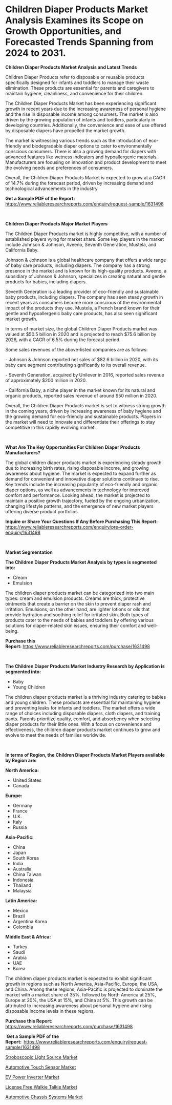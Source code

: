 <p><h1>Children Diaper Products Market Analysis Examines its Scope on Growth Opportunities, and Forecasted Trends Spanning from 2024 to 2031.</h1></p><p><strong>Children Diaper Products Market Analysis and Latest Trends</strong></p>
<p><p>Children Diaper Products refer to disposable or reusable products specifically designed for infants and toddlers to manage their waste elimination. These products are essential for parents and caregivers to maintain hygiene, cleanliness, and convenience for their children.</p><p>The Children Diaper Products Market has been experiencing significant growth in recent years due to the increasing awareness of personal hygiene and the rise in disposable income among consumers. The market is also driven by the growing population of infants and toddlers, particularly in developing countries. Additionally, the convenience and ease of use offered by disposable diapers have propelled the market growth.</p><p>The market is witnessing various trends such as the introduction of eco-friendly and biodegradable diaper options to cater to environmentally conscious consumers. There is also a growing demand for diapers with advanced features like wetness indicators and hypoallergenic materials. Manufacturers are focusing on innovation and product development to meet the evolving needs and preferences of consumers.</p><p>Overall, the Children Diaper Products Market is expected to grow at a CAGR of 14.7% during the forecast period, driven by increasing demand and technological advancements in the industry.</p></p>
<p><strong>Get a Sample PDF of the Report:&nbsp;</strong> <a href="https://www.reliableresearchreports.com/enquiry/request-sample/1631498">https://www.reliableresearchreports.com/enquiry/request-sample/1631498</a></p>
<p>&nbsp;</p>
<p><strong>Children Diaper Products Major Market Players</strong></p>
<p><p>The Children Diaper Products market is highly competitive, with a number of established players vying for market share. Some key players in the market include Johnson & Johnson, Aveeno, Seventh Generation, Mustela, and California Baby.</p><p>Johnson & Johnson is a global healthcare company that offers a wide range of baby care products, including diapers. The company has a strong presence in the market and is known for its high-quality products. Aveeno, a subsidiary of Johnson & Johnson, specializes in creating natural and gentle products for babies, including diapers.</p><p>Seventh Generation is a leading provider of eco-friendly and sustainable baby products, including diapers. The company has seen steady growth in recent years as consumers become more conscious of the environmental impact of the products they use. Mustela, a French brand known for their gentle and hypoallergenic baby care products, has also seen significant market growth.</p><p>In terms of market size, the global Children Diaper Products market was valued at $50.5 billion in 2020 and is projected to reach $75.6 billion by 2026, with a CAGR of 6.5% during the forecast period. </p><p>Some sales revenues of the above-listed companies are as follows:</p><p>- Johnson & Johnson reported net sales of $82.6 billion in 2020, with its baby care segment contributing significantly to its overall revenue.</p><p>- Seventh Generation, acquired by Unilever in 2016, reported sales revenue of approximately $200 million in 2020.</p><p>- California Baby, a niche player in the market known for its natural and organic products, reported sales revenue of around $50 million in 2020.</p><p>Overall, the Children Diaper Products market is set to witness strong growth in the coming years, driven by increasing awareness of baby hygiene and the growing demand for eco-friendly and sustainable products. Players in the market will need to innovate and differentiate their offerings to stay competitive in this rapidly evolving market.</p></p>
<p>&nbsp;</p>
<p><strong>What Are The Key Opportunities For Children Diaper Products Manufacturers?</strong></p>
<p><p>The global children diaper products market is experiencing steady growth due to increasing birth rates, rising disposable income, and growing awareness about hygiene. The market is expected to expand further as demand for convenient and innovative diaper solutions continues to rise. Key trends include the increasing popularity of eco-friendly and organic diaper options, as well as advancements in technology for improved comfort and performance. Looking ahead, the market is projected to maintain a positive growth trajectory, fueled by the ongoing urbanization, changing lifestyle patterns, and the emergence of new market players offering diverse product portfolios.</p></p>
<p><strong>Inquire or Share Your Questions If Any Before Purchasing This Report:</strong> <a href="https://www.reliableresearchreports.com/enquiry/pre-order-enquiry/1631498">https://www.reliableresearchreports.com/enquiry/pre-order-enquiry/1631498</a></p>
<p>&nbsp;</p>
<p><strong>Market Segmentation</strong></p>
<p><strong>The Children Diaper Products Market Analysis by types is segmented into:</strong></p>
<p><ul><li>Cream</li><li>Emulsion</li></ul></p>
<p><p>The children diaper products market can be categorized into two main types: cream and emulsion products. Creams are thick, protective ointments that create a barrier on the skin to prevent diaper rash and irritation. Emulsions, on the other hand, are lighter lotions or oils that provide hydration and soothing relief for irritated skin. Both types of products cater to the needs of babies and toddlers by offering various solutions for diaper-related skin issues, ensuring their comfort and well-being.</p></p>
<p><strong>Purchase this Report:&nbsp;</strong><a href="https://www.reliableresearchreports.com/purchase/1631498">https://www.reliableresearchreports.com/purchase/1631498</a></p>
<p>&nbsp;</p>
<p><strong>The Children Diaper Products Market Industry Research by Application is segmented into:</strong></p>
<p><ul><li>Baby</li><li>Young Children</li></ul></p>
<p><p>The children diaper products market is a thriving industry catering to babies and young children. These products are essential for maintaining hygiene and preventing leaks for infants and toddlers. The market offers a wide range of choices including disposable diapers, cloth diapers, and training pants. Parents prioritize quality, comfort, and absorbency when selecting diaper products for their little ones. With a focus on convenience and effectiveness, the children diaper products market continues to grow and evolve to meet the needs of families worldwide.</p></p>
<p>&nbsp;</p>
<p><strong>In terms of Region, the Children Diaper Products Market Players available by Region are:</strong></p>
<p>
    <p> <strong> North America: </strong>
        <ul>
            <li>United States</li>
            <li>Canada</li>
        </ul>
        </p> 
    <p> <strong> Europe: </strong>
        <ul>
            <li>Germany</li>
            <li>France</li>
            <li>U.K.</li>
            <li>Italy</li>
            <li>Russia</li>
        </ul>
        </p> 
    <p> <strong> Asia-Pacific: </strong>
        <ul>
            <li>China</li>
            <li>Japan</li>
            <li>South Korea</li>
            <li>India</li>
            <li>Australia</li>
            <li>China Taiwan</li>
            <li>Indonesia</li>
            <li>Thailand</li>
            <li>Malaysia</li>
        </ul>
        </p> 
    <p> <strong> Latin America: </strong>
        <ul>
            <li>Mexico</li>
            <li>Brazil</li>
            <li>Argentina Korea</li>
            <li>Colombia</li>
        </ul>
        </p> 
    <p> <strong> Middle East & Africa: </strong>
        <ul>
            <li>Turkey</li>
            <li>Saudi</li>
            <li>Arabia</li>
            <li>UAE</li>
            <li>Korea</li>
        </ul>
    </p>
    </p>
<p><p>The children diaper products market is expected to exhibit significant growth in regions such as North America, Asia-Pacific, Europe, the USA, and China. Among these regions, Asia-Pacific is projected to dominate the market with a market share of 35%, followed by North America at 25%, Europe at 20%, the USA at 15%, and China at 5%. This growth can be attributed to increasing awareness about personal hygiene and rising disposable income levels in these regions.</p></p>
<p><strong>Purchase this Report: </strong><a href="https://www.reliableresearchreports.com/purchase/1631498">https://www.reliableresearchreports.com/purchase/1631498</a></p>
<p>&nbsp;<strong>Get a Sample PDF of the Report:&nbsp;&nbsp;</strong><a href="https://www.reliableresearchreports.com/enquiry/request-sample/1631498">https://www.reliableresearchreports.com/enquiry/request-sample/1631498</a></p>
<p><strong></strong></p>
<p><p><a href="https://view.publitas.com/reportprime-1/stroboscopic-light-source-market-furnish-information-about-market-size-market-share-market-dynamics-and-projections-spanning-from-2024-to-2031/">Stroboscopic Light Source Market</a></p><p><a href="https://natural-crush-b99.notion.site/Automotive-Touch-Sensor-Market-Growth-Market-Trends-COVID-19-Impact-and-Forecasts-for-period-from-4980d15ab81d410f912803384b5d0c1e">Automotive Touch Sensor Market</a></p><p><a href="https://boundless-drawbridge-702.notion.site/EV-Power-Inverter-Market-Research-Report-The-Key-To-Successful-Business-Strategy-Forecasted-for-Per-6974f94d25ae40fa86ec96cc901dcdc6">EV Power Inverter Market</a></p><p><a href="https://view.publitas.com/reportprime-1/license-free-walkie-talkie-market-furnish-information-about-market-size-market-share-market-dynamics-and-projections-spanning-from-2024-to-2031/">License Free Walkie Talkie Market</a></p><p><a href="https://gamy-alyssum-396.notion.site/Global-Automotive-Chassis-Systems-Market-Size-and-Market-Trends-Insights-and-Projections-from-2024--1f1128b4213e4cd5a297a2671786cc4a">Automotive Chassis Systems Market</a></p></p>